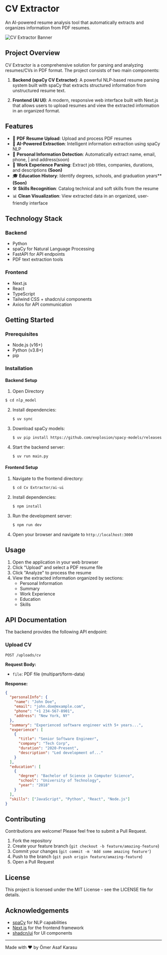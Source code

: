 # CV Extractor

An AI-powered resume analysis tool that automatically extracts and organizes information from PDF resumes.

![CV Extractor Banner](https://via.placeholder.com/800x200?text=CV+Extractor)

## Project Overview

CV Extractor is a comprehensive solution for parsing and analyzing resumes/CVs in PDF format. The project consists of two main components:

1. **Backend (spaCy CV Extractor)**: A powerful NLP-based resume parsing system built with spaCy that extracts structured information from unstructured resume text.

2. **Frontend (AI UI)**: A modern, responsive web interface built with Next.js that allows users to upload resumes and view the extracted information in an organized format.

## Features

- 📄 **PDF Resume Upload**: Upload and process PDF resumes
- 🤖 **AI-Powered Extraction**: Intelligent information extraction using spaCy NLP
- 👤 **Personal Information Detection**: Automatically extract name, email, phone, | and address(soon)
- 💼 **Work Experience Parsing**: Extract job titles, companies, durations, and descriptions **(Soon)**
- 🎓 **Education History**: Identify degrees, schools, and graduation years\*\* **(Soon)**
- 🛠️ **Skills Recognition**: Catalog technical and soft skills from the resume
- 📊 **Clean Visualization**: View extracted data in an organized, user-friendly interface

## Technology Stack

### Backend

- Python
- spaCy for Natural Language Processing
- FastAPI for API endpoints
- PDF text extraction tools

### Frontend

- Next.js
- React
- TypeScript
- Tailwind CSS + shadcn/ui components
- Axios for API communication

## Getting Started

### Prerequisites

- Node.js (v16+)
- Python (v3.8+)
- pip

### Installation

#### Backend Setup

1. Open Directory

```bash
$ cd nlp_model
```

2. Install dependencies:

   ```bash
   $ uv sync
   ```

3. Download spaCy models:

   ```bash
   $ uv pip install https://github.com/explosion/spacy-models/releases/download/en_core_web_lg-3.4.1/en_core_web_lg-3.4.1-py3-none-any.whl
   ```

4. Start the backend server:
   ```bash
   $ uv run main.py
   ```

#### Frontend Setup

1. Navigate to the frontend directory:

   ```bash
   $ cd Cv Extractor/ai-ui
   ```

2. Install dependencies:

   ```bash
   $ npm install
   ```

3. Run the development server:

   ```bash
   $ npm run dev
   ```

4. Open your browser and navigate to `http://localhost:3000`

## Usage

1. Open the application in your web browser
2. Click "Upload" and select a PDF resume file
3. Click "Analyze" to process the resume
4. View the extracted information organized by sections:
   - Personal Information
   - Summary
   - Work Experience
   - Education
   - Skills

## API Documentation

The backend provides the following API endpoint:

### Upload CV

```
POST /uploads/cv
```

**Request Body:**

- `file`: PDF file (multipart/form-data)

**Response:**

```json
{
  "personalInfo": {
    "name": "John Doe",
    "email": "john.doe@example.com",
    "phone": "+1 234-567-8901",
    "address": "New York, NY"
  },
  "summary": "Experienced software engineer with 5+ years...",
  "experience": [
    {
      "title": "Senior Software Engineer",
      "company": "Tech Corp",
      "duration": "2020-Present",
      "description": "Led development of..."
    }
  ],
  "education": [
    {
      "degree": "Bachelor of Science in Computer Science",
      "school": "University of Technology",
      "year": "2018"
    }
  ],
  "skills": ["JavaScript", "Python", "React", "Node.js"]
}
```

## Contributing

Contributions are welcome! Please feel free to submit a Pull Request.

1. Fork the repository
2. Create your feature branch (`git checkout -b feature/amazing-feature`)
3. Commit your changes (`git commit -m 'Add some amazing feature'`)
4. Push to the branch (`git push origin feature/amazing-feature`)
5. Open a Pull Request

## License

This project is licensed under the MIT License - see the LICENSE file for details.

## Acknowledgements

- [spaCy](https://spacy.io/) for NLP capabilities
- [Next.js](https://nextjs.org/) for the frontend framework
- [shadcn/ui](https://ui.shadcn.com/) for UI components

---

Made with ❤️ by Ömer Asaf Karasu
